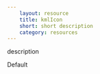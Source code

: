 ```yaml
---
    layout: resource
    title: kmlIcon
    short: short description
    category: resources
---
```


description

Default

